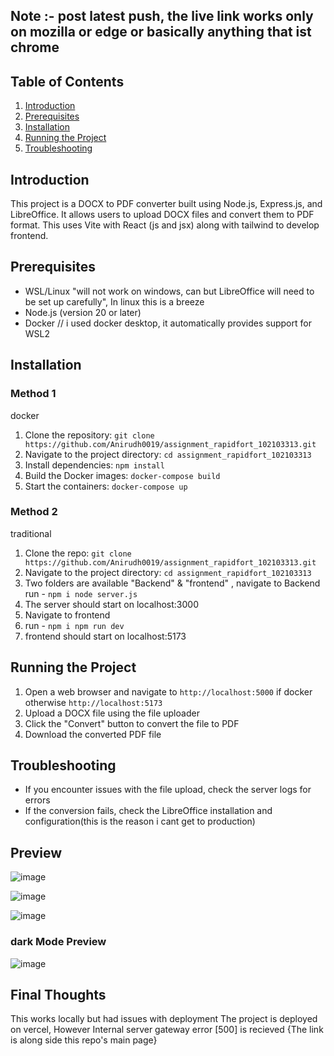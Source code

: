
## Note :- post latest push, the live link works only on mozilla or edge or basically anything that ist chrome

## **Table of Contents**

1. [Introduction](#introduction)
2. [Prerequisites](#prerequisites)
3. [Installation](#installation)
4. [Running the Project](#running-the-project)
5. [Troubleshooting](#troubleshooting)

## **Introduction**

This project is a DOCX to PDF converter built using Node.js, Express.js, and LibreOffice. It allows users to upload DOCX files and convert them to PDF format.
This uses Vite with React (js and jsx) along with tailwind to develop frontend.

## **Prerequisites**

- WSL/Linux "will not work on windows, can but LibreOffice will need to be set up carefully", In linux this is a breeze
- Node.js (version 20 or later)
- Docker // i used docker desktop, it automatically provides support for WSL2
## **Installation**
### Method 1
docker
1. Clone the repository: `git clone https://github.com/Anirudh0019/assignment_rapidfort_102103313.git`
2. Navigate to the project directory: `cd assignment_rapidfort_102103313` 
3. Install dependencies: `npm install`
4. Build the Docker images: `docker-compose build`
5. Start the containers: `docker-compose up`
### Method 2
traditional
1. Clone the repo: ` git clone https://github.com/Anirudh0019/assignment_rapidfort_102103313.git `
2. Navigate to the project directory: `cd assignment_rapidfort_102103313` 
3. Two folders are available "Backend" & "frontend" , navigate to Backend run - `
npm i
node server.js
`
4. The server should start on localhost:3000
5. Navigate to frontend
6. run - `npm i npm run dev`
7. frontend should start on localhost:5173
## **Running the Project**

1. Open a web browser and navigate to `http://localhost:5000` if docker otherwise `http://localhost:5173`
2. Upload a DOCX file using the file uploader
3. Click the "Convert" button to convert the file to PDF
4. Download the converted PDF file

## **Troubleshooting**

- If you encounter issues with the file upload, check the server logs for errors
- If the conversion fails, check the LibreOffice installation and configuration(this is the reason i cant get to production)
## **Preview**
![image](https://github.com/user-attachments/assets/352d67cd-e1ff-4dd7-8c47-121767de867f)

![image](https://github.com/user-attachments/assets/4c539542-fc04-4b6a-9903-2d8295776cab)

![image](https://github.com/user-attachments/assets/13abaa1f-a406-4cdb-b82a-57dfca1f3226)

### dark Mode Preview
![image](https://github.com/user-attachments/assets/10fcf6cb-6e7b-42df-a976-4325bc8147a4)


## **Final Thoughts**
This works locally but had issues with deployment
The project is deployed on vercel, However Internal server gateway error [500] is recieved
{The link is along side this repo's main page}


